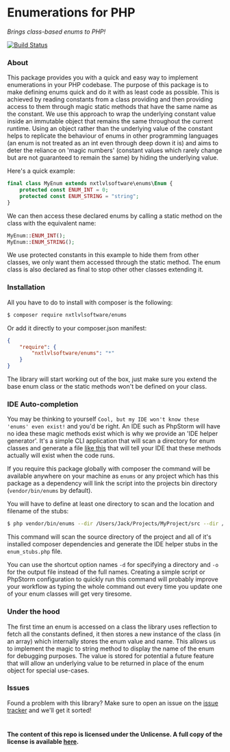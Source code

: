 Enumerations for PHP
===============
_Brings class-based enums to PHP!_

[![Build Status](https://travis-ci.org/NxtLvLSoftware/php-enums.svg?branch=master)](https://travis-ci.org/NxtLvLSoftware/php-enums)

### About

This package provides you with a quick and easy way to implement enumerations in your PHP codebase. The purpose of this
package is to make defining enums quick and do it with as least code as possible. This is achieved by reading constants
from a class providing and then providing access to them through magic static methods that have the same name as the constant.
We use this approach to wrap the underlying constant value inside an immutable object that remains the same throughout the
current runtime. Using an object rather than the underlying value of the constant helps to replicate the behaviour of enums
in other programming languages (an enum is not treated as an int even through deep down it is) and aims to deter the reliance
on 'magic numbers' (constant values which rarely change but are not guaranteed to remain the same) by hiding the underlying value.

Here's a quick example:
```php
final class MyEnum extends nxtlvlsoftware\enums\Enum {
    protected const ENUM_INT = 0;
    protected const ENUM_STRING = "string";
}
```

We can then access these declared enums by calling a static method on the class with the equivalent name:

```php
MyEnum::ENUM_INT();
MyEnum::ENUM_STRING();
```

We use protected constants in this example to hide them from other classes, we only want them accessed through the static
method. The enum class is also declared as final to stop other other classes extending it.

### Installation

All you have to do to install with composer is the following:

```bash
$ composer require nxtlvlsoftware/enums
```

Or add it directly to your composer.json manifest:

```json
{
    "require": {
        "nxtlvlsoftware/enums": "*"
    }
}
```

The library will start working out of the box, just make sure you extend the base enum class or the static methods won't
be defined on your class.

### IDE Auto-completion

You may be thinking to yourself `Cool, but my IDE won't know these 'enums' even exist!` and you'd be right.
An IDE such as PhpStorm will have no idea these magic methods exist which is why we provide an 'IDE helper generator'.
It's a simple CLI application that will scan a directory for enum classes and generate a file [like this](https://gist.github.com/JackNoordhuis/a73dbf5cd32dac4ce44ad9177add3816)
that will tell your IDE that these methods actually will exist when the code runs.

If you require this package globally with composer the command will be available anywhere on your machine as `enums` or any
project which has this package as a dependency will link the script into the projects bin directory (`vendor/bin/enums` by default).

You will have to define at least one directory to scan and the location and filename of the stubs:
```bash
$ php vendor/bin/enums --dir /Users/Jack/Projects/MyProject/src --dir /Users/Jack/Projects/MyProject/vendor --out /Users/Jack/Projects/MyProject/enum_stubs.php
```

This command will scan the source directory of the project and all of it's installed composer dependencies and generate
the IDE helper stubs in the `enum_stubs.php` file.

You can use the shortcut option names `-d` for specifying a directory and `-o` for the output file instead of the full names.
Creating a simple script or PhpStorm configuration to quickly run this command will probably improve your workflow as
typing the whole command out every time you update one of your enum classes will get very tiresome.

### Under the hood

The first time an enum is accessed on a class the library uses reflection to fetch all the constants defined, it then stores
a new instance of the class (in an array) which internally stores the enum value and name. This allows us to implement the
magic to string method to display the name of the enum for debugging purposes. The value is stored for potential a future
feature that will allow an underlying value to be returned in place of the enum object for special use-cases.

### Issues

Found a problem with this library? Make sure to open an issue on the [issue tracker](https://github.com/NxtLvLSoftware/php-enums/issues) and we'll get it sorted!

#

__The content of this repo is licensed under the Unlicense. A full copy of the license is available [here](LICENSE).__